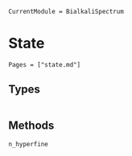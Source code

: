 ```@meta
CurrentModule = BialkaliSpectrum
```

# State

```@index
Pages = ["state.md"]
```

## Types
```@docs
```

## Methods
```@docs
n_hyperfine
```